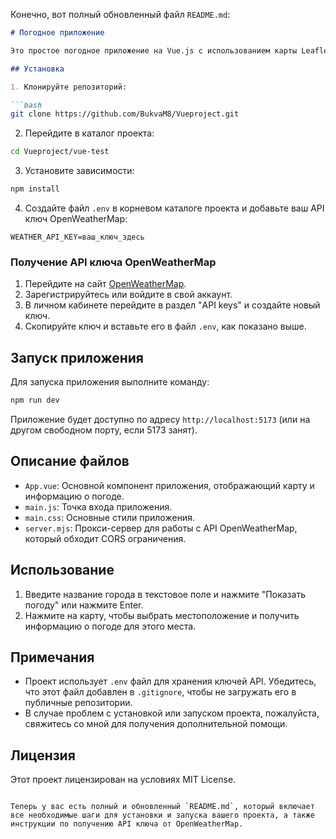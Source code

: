 Конечно, вот полный обновленный файл `README.md`:

```markdown
# Погодное приложение

Это простое погодное приложение на Vue.js с использованием карты Leaflet для выбора местоположения и получения данных о погоде с помощью OpenWeatherMap API.

## Установка

1. Клонируйте репозиторий:

```bash
git clone https://github.com/BukvaM8/Vueproject.git
```

2. Перейдите в каталог проекта:

```bash
cd Vueproject/vue-test
```

3. Установите зависимости:

```bash
npm install
```

4. Создайте файл `.env` в корневом каталоге проекта и добавьте ваш API ключ OpenWeatherMap:

```env
WEATHER_API_KEY=ваш_ключ_здесь
```

### Получение API ключа OpenWeatherMap

1. Перейдите на сайт [OpenWeatherMap](https://openweathermap.org/).
2. Зарегистрируйтесь или войдите в свой аккаунт.
3. В личном кабинете перейдите в раздел "API keys" и создайте новый ключ.
4. Скопируйте ключ и вставьте его в файл `.env`, как показано выше.

## Запуск приложения

Для запуска приложения выполните команду:

```bash
npm run dev
```

Приложение будет доступно по адресу `http://localhost:5173` (или на другом свободном порту, если 5173 занят).

## Описание файлов

- `App.vue`: Основной компонент приложения, отображающий карту и информацию о погоде.
- `main.js`: Точка входа приложения.
- `main.css`: Основные стили приложения.
- `server.mjs`: Прокси-сервер для работы с API OpenWeatherMap, который обходит CORS ограничения.

## Использование

1. Введите название города в текстовое поле и нажмите "Показать погоду" или нажмите Enter.
2. Нажмите на карту, чтобы выбрать местоположение и получить информацию о погоде для этого места.

## Примечания

- Проект использует `.env` файл для хранения ключей API. Убедитесь, что этот файл добавлен в `.gitignore`, чтобы не загружать его в публичные репозитории.
- В случае проблем с установкой или запуском проекта, пожалуйста, свяжитесь со мной для получения дополнительной помощи.

## Лицензия

Этот проект лицензирован на условиях MIT License.
```

Теперь у вас есть полный и обновленный `README.md`, который включает все необходимые шаги для установки и запуска вашего проекта, а также инструкции по получению API ключа от OpenWeatherMap.
